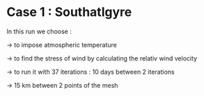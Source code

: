 # Case 1 : Southatlgyre

In this run we choose :

-> to impose atmospheric temperature 

-> to find the stress of wind by calculating the relativ wind velocity

-> to run it with 37 iterations : 10 days between 2 iterations

-> 15 km between 2 points of the mesh

